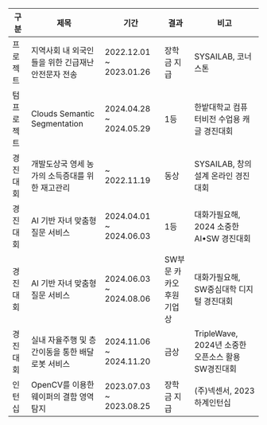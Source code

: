 | 구분  | 제목 | 기간 | 결과 | 비고 |
| ------------- | ------------- | ------------- | ------------- | ------------- |
| 프로젝트  | 지역사회 내 외국인들을 위한 긴급재난안전문자 전송  | 2022.12.01 ~ 2023.01.26  | 장학금 지급  | SYSAILAB, 코너스톤  |
| 텀 프로젝트  | Clouds Semantic Segmentation  | 2024.04.28 ~ 2024.05.29  | 1등  | 한밭대학교 컴퓨터비전 수업용 캐글 경진대회  |
| 경진대회  | 개발도상국 영세 농가의 소득증대를 위한 재고관리  | ~ 2022.11.19  | 동상 | SYSAILAB, 창의설계 온라인 경진대회   |
| 경진대회  |  AI 기반 자녀 맞춤형 질문 서비스 | 2024.04.01 ~ 2024.06.03  | 1등 | 대화가필요해, 2024 소중한 AI•SW 경진대회   |
| 경진대회  |  AI 기반 자녀 맞춤형 질문 서비스 | 2024.06.03 ~ 2024.08.06  | SW부문 카카오 후원기업상 | 대화가필요해, SW중심대학 디지털 경진대회   |
| 경진대회  |  실내 자율주행 및 층간이동을 통한 배달로봇 서비스  | 2024.11.06 ~ 2024.11.20  | 금상 | TripleWave, 2024년 소중한 오픈소스 활용 SW경진대회   |
| 인턴십  | OpenCV를 이용한 웨이퍼의 결함 영역 탐지 | 2023.07.03 ~ 2023.08.25  | 장학금 지급  | (주)넥센서, 2023 하계인턴십  |
